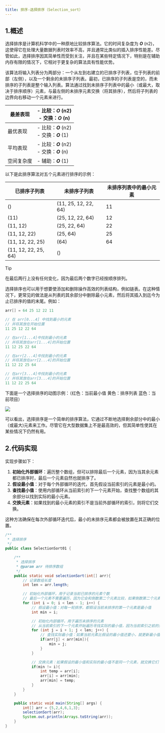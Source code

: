 ```yaml
---
title: 排序-选择排序（Selection_sort）
---
```

## 1.概述
选择排序是计算机科学中的一种原地比较排序算法。它的时间复杂度为 **_O_** (n2)，这使得它在处理大量数据列表时效率不高，并且通常比类似的插入排序性能差。尽管如此，选择排序因其简单性而受到关注，并且在某些特定情况下，特别是在辅助内存有限的情况下，它相对于更复杂的算法具有性能优势。

该算法将输入列表分为两部分：一个从左到右建立的已排序子列表，位于列表的前部（左侧），以及一个剩余的未排序子列表。最初，已排序的子列表是空的，而未排序的子列表是整个输入列表。算法通过找到未排序子列表中的最小（或最大，取决于排序顺序）元素，与最左侧的未排序元素交换（将其排序），然后将子列表的边界向右移动一个元素来进行。

| 最差表现 | - 比较：**_O_** (n2)<br />- 交换：**_O_** (n) |
| --- | --- |
| 最优表现 | - 比较：**_O_** (n2)<br />- 交换：**_O_** (1) |
| 平均表现 | - 比较：**_O_** (n2)<br />- 交换：**_O_** (n) |
| 空间复杂度 | - 辅助：**_O_** (1) |

以下是此排序算法对五个元素进行排序的示例：

| **已排序子列表** | **未排序子列表** | **未排序列表中的最小元素** |
| --- | --- | --- |
| () | (11, 25, 12, 22, 64) | 11 |
| (11) | (25, 12, 22, 64) | 12 |
| (11, 12) | (25, 22, 64) | 22 |
| (11, 12, 22) | (25, 64) | 25 |
| (11, 12, 22, 25) | (64) | 64 |
| (11, 12, 22, 25, 64) | () |  |

> [!TIP]
>
> 在最后两行上没有任何变化，因为最后两个数字已经按顺序排列。

选择排序也可以用于想要使添加和删除操作高效的列表结构，例如链表。在这种情况下，更常见的做法是从列表的其余部分中删除最小元素，然后将其插入到迄今为止已排序的值的末尾。例如：
```java
arr[] = 64 25 12 22 11

// 在 arr[0...4] 中找到最小的元素
// 并将其放在开始位置
11 25 12 22 64

// 在arr[1...4]中找到最小的元素
// 并将其放在arr[1...4]的开始位置
11 12 25 22 64

// 在arr[2...4]中找到最小的元素
// 并将其放在arr[2...4]的开始位置
11 12 22 25 64

// 在arr[3...4]中找到最小的元素
// 并将其放在arr[3...4]的开始位置
11 12 22 25 64
```
下面是一个选择排序的动图示例：（红色：当前最小值     黄色：排序列表     蓝色：当前项目）

![](https://javgo-images.oss-cn-beijing.aliyuncs.com/2023-08-31-035245.gif)

可以看出，选择排序是一个简单的排序算法，它通过不断地选择剩余部分中的最小（或最大)元素来工作。尽管它在大型数据集上不是最高效的，但其简单性使其在某些情况下仍然有用。

## 2.代码实现
实现步骤如下：

1. **初始化外部循环**：遍历整个数组，但可以排除最后一个元素，因为当其余元素都已排序时，最后一个元素自然也就排序了。
2. **假设最小值**：对于每个外部循环的迭代，首先假设当前索引的元素是最小的。
3. **查找最小值**：使用内部循环从当前索引的下一个元素开始，查找整个数组的其余部分以找到实际的最小元素。
4. **交换元素**：如果找到的最小元素的索引不是当前外部循环的索引，则将它们交换。

这种方法确保在每次外部循环迭代后，最小的未排序元素都会被放置在其正确的位置。
```java
/**
 * 选择排序
 */
public class SelectionSort01 {

    /**
     * 选择排序
     * @param arr 待排序数组
     */
    public static void selectionSort(int[] arr){
        // 记录数组长度
        int len = arr.length;

        // 初始化外部循环，用于记录当前已排序的元素个数
        // 最后一个元素不需要遍历，因为它会和倒数第二个元素比较，如果倒数第二个元素比它小，就会交换，这样最后一个元素就是最大的
        for (int i = 0; i < len - 1; i++) {
            // 假设最小值：对每一轮排序，都假设当前未排序的第一个元素是最小值
            int min = i;

            // 初始化内部循环，用于遍历未排序的元素
            // 从当前索引的下一个元素开始遍历寻找实际的最小值，因为当前索引之前的元素都是已经排序好的
            for (int j = i + 1; j < len; j++) {
                // 查找实际最小值：如果当前元素比假设的最小值还要小，就更新最小值的索引
                if(arr[j] < arr[min]){
                    min = j;
                }
            }

            // 交换元素：如果假设的最小值和实际的最小值不是同一个元素，就交换它们
            if(min != i){
                int temp = arr[i];
                arr[i] = arr[min];
                arr[min] = temp;
            }
        }
    }

    public static void main(String[] args) {
        int[] arr = {5,2,4,6,1,3};
        selectionSort(arr);
        System.out.println(Arrays.toString(arr));
    }
}
```
